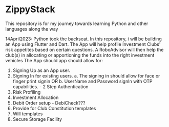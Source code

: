 # ZippyStack
This repository is for my journey towards learning Python and other languages along the way

14April2023: Python took the backseat. In this repository, i will be building an App using Flutter and Dart.
The App will help profile Investment Clubs' risk appetites based on certain questions.
A RoboAdvisor will then help the club(s) in allocating or apportioning the funds into the right investment vehicles
The App should app should allow for:
1. Signing Up as an App user.
2. Signing In for existing users.
   a. The signing in should allow for face or finger print signin OR
   b. UserName and Password signIn with OTP capabilities. - 2 Step Authentication
3. Risk Profiling
4. Investment Allocation
5. Debit Order setup - DebiCheck???
6. Provide for Club Constitution templates
7. Will templates
8. Secure Storage Facility